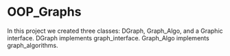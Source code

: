 # OOP_Graphs
In this project we created three classes: DGraph, Graph_Algo, and a Graphic interface.
DGraph implements graph_interface.
Graph_Algo implements graph_algorithms.

